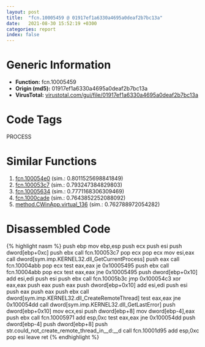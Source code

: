 ```yaml
---
layout: post
title:  "fcn.10005459 @ 01917ef1a6330a4695a0deaf2b7bc13a"
date:   2021-08-30 15:52:19 +0300
categories: report
index: false
---
```


# Generic Information
- **Function:** fcn.10005459
- **Origin (md5):** 01917ef1a6330a4695a0deaf2b7bc13a
- **VirusTotal:** [virustotal.com/gui/file/01917ef1a6330a4695a0deaf2b7bc13a][virustotal_ref]

# Code Tags
<span class="tag" id="PROCESS">PROCESS</span>


# Similar Functions

1. [fcn.100054e0][similar_1_ref] (sim.: 0.8011525698841849)
2. [fcn.100053c7][similar_2_ref] (sim.: 0.793247384829803)
3. [fcn.10005634][similar_3_ref] (sim.: 0.7771168306309469)
4. [fcn.1000cade][similar_4_ref] (sim.: 0.7643852252088092)
5. [method.CWinApp.virtual\_136][similar_5_ref] (sim.: 0.762788972054282)


# Disassembled Code

{% highlight nasm %}
push ebp
mov ebp,esp
push ecx
push esi
push dword[ebp+0xc]
push ebx
call fcn.100053c7
pop ecx
pop ecx
mov esi,eax
call dword[sym.imp.KERNEL32.dll_GetCurrentProcess]
push eax
call fcn.10004abb
pop ecx
test eax,eax
je 0x10005495
push ebx
call fcn.10004abb
pop ecx
test eax,eax
jne 0x10005495
push dword[ebp+0x10]
add esi,edi
push esi
push ebx
call fcn.10005b3c
jmp 0x100054c3
xor eax,eax
push eax
push eax
push dword[ebp+0x10]
add esi,edi
push esi
push eax
push eax
push ebx
call dword[sym.imp.KERNEL32.dll_CreateRemoteThread]
test eax,eax
jne 0x100054dd
call dword[sym.imp.KERNEL32.dll_GetLastError]
push dword[ebp+0x10]
mov ecx,esi
push dword[ebp+8]
mov dword[ebp-4],eax
push ebx
call fcn.10005971
add esp,0xc
test eax,eax
jne 0x100054dd
push dword[ebp-4]
push dword[ebp+8]
push str.could_not_create_remote_thread_in__d:__d
call fcn.10001d95
add esp,0xc
pop esi
leave 
ret 
{% endhighlight %}


[similar_1_ref]: /report/fcn.100054e0@01917ef1a6330a4695a0deaf2b7bc13a
[similar_2_ref]: /report/fcn.100053c7@01917ef1a6330a4695a0deaf2b7bc13a
[similar_3_ref]: /report/fcn.10005634@01917ef1a6330a4695a0deaf2b7bc13a
[similar_4_ref]: /report/fcn.1000cade@e5d49e0823e602f2ee948ac39d32c1eb
[similar_5_ref]: /report/method.CWinApp.virtual_136@e5d49e0823e602f2ee948ac39d32c1eb
[virustotal_ref]: https://www.virustotal.com/gui/file/01917ef1a6330a4695a0deaf2b7bc13a